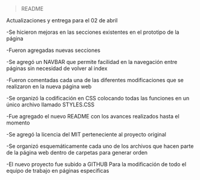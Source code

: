 >README

Actualizaciones y entrega para el 02 de abril

-Se hicieron mejoras  en las secciones existentes en el prototipo de la página

-Fueron agregadas nuevas secciones

-Se agregó un NAVBAR que permite facilidad en la navegación entre páginas sin necesidad de volver al index

-Fueron comentadas cada una de las diferentes modificaciones que se realizaron en la nueva página web

-Se organizó la codificación en CSS colocando todas las funciones en un único archivo llamado STYLES.CSS

-Fue agregado el nuevo README con los avances realizados hasta el momento

-Se agregó la licencia del MIT perteneciente al proyecto original

-Se organizó esquemáticamente cada uno de los archivos que hacen parte de la página web dentro de carpetas para generar orden

-El nuevo proyecto fue subido a GITHUB Para la modificación de todo el equipo de trabajo en páginas especificas 
